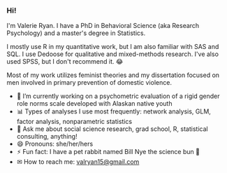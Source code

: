 ### Hi!

I'm Valerie Ryan. I have a PhD in Behavioral Science (aka Research Psychology) and a master's degree in Statistics.

I mostly use R in my quantitative work, but I am also familiar with SAS and SQL. I use Dedoose for qualitative and mixed-methods research. I've also used SPSS, but I don't recommend it. 😂

Most of my work utilizes feminist theories and my dissertation focused on men involved in primary prevention of domestic violence.


- 🔭 I’m currently working on a psychometric evaluation of a rigid gender role norms scale developed with Alaskan native youth
- 📊 Types of analyses I use most frequently: network analysis, GLM, factor analysis, nonparametric statistics
- 💬 Ask me about social science research, grad school, R, statistical consulting, anything!
- 😄 Pronouns: she/her/hers
- ⚡ Fun fact: I have a pet rabbit named Bill Nye the science bun 🐇
- ✉ How to reach me: valryan15@gmail.com

